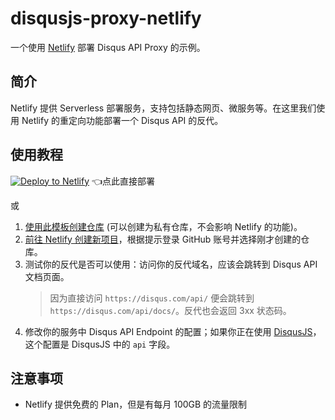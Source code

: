 # disqusjs-proxy-netlify

一个使用 [Netlify](https://www.netlify.com/) 部署 Disqus API Proxy 的示例。

## 简介

Netlify 提供 Serverless 部署服务，支持包括静态网页、微服务等。在这里我们使用 Netlify 的重定向功能部署一个 Disqus API 的反代。

## 使用教程

[![Deploy to Netlify](https://www.netlify.com/img/deploy/button.svg)](https://app.netlify.com/start/deploy?repository=https://github.com/tixiaohanmc/disqusjs-proxy-netlify) 👈点此直接部署

或
1. [使用此模板创建仓库](https://github.com/ysc3839/disqusjs-proxy-netlify/generate) (可以创建为私有仓库，不会影响 Netlify 的功能)。
2. [前往 Netlify 创建新项目](https://app.netlify.com/start)，根据提示登录 GitHub 账号并选择刚才创建的仓库。
3. 测试你的反代是否可以使用：访问你的反代域名，应该会跳转到 Disqus API 文档页面。
   > 因为直接访问 `https://disqus.com/api/` 便会跳转到 `https://disqus.com/api/docs/`。反代也会返回 3xx 状态码。
4. 修改你的服务中 Disqus API Endpoint 的配置；如果你正在使用 [DisqusJS](https://github.com/SukkaW/DisqusJS)，这个配置是 DisqusJS 中的 `api` 字段。

## 注意事项

- Netlify 提供免费的 Plan，但是有每月 100GB 的流量限制
